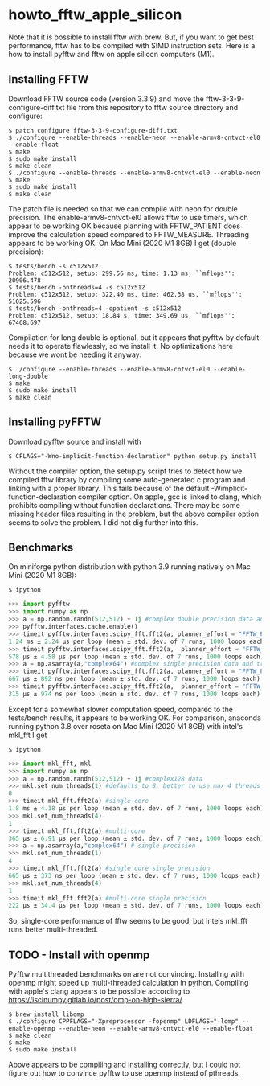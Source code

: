 # howto_fftw_apple_silicon

Note that it is possible to install fftw with brew. But, if you want to get best performance, fftw has to be compiled with SIMD instruction sets. 
Here is a how to install pyfftw and fftw on apple silicon computers (M1).

## Installing FFTW 

Download FFTW source code (version 3.3.9) and move the fftw-3-3-9-configure-diff.txt file from this repository to fftw source directory and configure:

```console
$ patch configure fftw-3-3-9-configure-diff.txt
$ ./configure --enable-threads --enable-neon --enable-armv8-cntvct-el0 --enable-float
$ make
$ sudo make install
$ make clean
$ ./configure --enable-threads --enable-armv8-cntvct-el0 --enable-neon 
$ make
$ sudo make install
$ make clean
```

The patch file is needed so that we can compile with neon for double precision. The enable-armv8-cntvct-el0 allows fftw to use timers, which appear to be working OK because planning with FFTW_PATIENT does improve the calculation speed compared to FFTW_MEASURE. Threading appears to be working OK. On Mac Mini (2020 M1 8GB) I get (double precision):

```console
$ tests/bench -s c512x512
Problem: c512x512, setup: 299.56 ms, time: 1.13 ms, ``mflops'': 20906.478
$ tests/bench -onthreads=4 -s c512x512
Problem: c512x512, setup: 322.40 ms, time: 462.38 us, ``mflops'': 51025.596
$ tests/bench -onthreads=4 -opatient -s c512x512
Problem: c512x512, setup: 18.84 s, time: 349.69 us, ``mflops'': 67468.697
```

Compilation for long double is optional, but it appears that pyfftw by default needs it to operate flawlessly, so we install it. No optimizations here because we wont be needing it anyway:

```console
$ ./configure --enable-threads --enable-armv8-cntvct-el0 --enable-long-double
$ make
$ sudo make install
$ make clean
```

## Installing pyFFTW

Download pyfftw source and install with

```console
$ CFLAGS="-Wno-implicit-function-declaration" python setup.py install
```

Without the compiler option, the setup.py script tries to detect how we compiled fftw library by compiling some auto-generated c program and linking with a proper library. This fails because of the default -Wimplicit-function-declaration compiler option. On apple, gcc is linked to clang, which prohibits compiling without function declarations. There may be some missing header files resulting in the problem, but the above compiler option seems to solve the problem. I did not dig further into this.

## Benchmarks

On miniforge python distribution with python 3.9 running natively on Mac Mini (2020 M1 8GB):

```console
$ ipython
```

```python
>>> import pyfftw
>>> import numpy as np
>>> a = np.random.randn(512,512) + 1j #complex double precision data and transform
>>> pyfftw.interfaces.cache.enable()
>>> timeit pyfftw.interfaces.scipy_fft.fft2(a, planner_effort = "FFTW_PATIENT", workers = 1)
1.24 ms ± 2.24 µs per loop (mean ± std. dev. of 7 runs, 1000 loops each)
>>> timeit pyfftw.interfaces.scipy_fft.fft2(a,  planner_effort = "FFTW_PATIENT", workers = 4)
578 µs ± 4.58 µs per loop (mean ± std. dev. of 7 runs, 1000 loops each)
>>> a = np.asarray(a,"complex64") #complex single precision data and transform
>>> timeit pyfftw.interfaces.scipy_fft.fft2(a, planner_effort = "FFTW_PATIENT", workers = 1)
667 µs ± 892 ns per loop (mean ± std. dev. of 7 runs, 1000 loops each)
>>> timeit pyfftw.interfaces.scipy_fft.fft2(a,  planner_effort = "FFTW_PATIENT", workers = 4)
315 µs ± 974 ns per loop (mean ± std. dev. of 7 runs, 1000 loops each)
```

Except for a somewhat slower computation speed, compared to the tests/bench results, it appears to be working OK. For comparison, anaconda running python 3.8 over roseta on Mac Mini (2020 M1 8GB) with intel's mkl_fft I get

```console
$ ipython
```

```python
>>> import mkl_fft, mkl
>>> import numpy as np
>>> a = np.random.randn(512,512) + 1j #complex128 data
>>> mkl.set_num_threads(1) #defaults to 8, better to use max 4 threads because we only have 4 high performance threads.
8
>>> timeit mkl_fft.fft2(a) #single core
1.8 ms ± 4.18 µs per loop (mean ± std. dev. of 7 runs, 1000 loops each)
>>> mkl.set_num_threads(4)
1
>>> timeit mkl_fft.fft2(a) #multi-core
365 µs ± 6.91 µs per loop (mean ± std. dev. of 7 runs, 1000 loops each)
>>> a = np.asarray(a,"complex64") # single precision
>>> mkl.set_num_threads(1)
4
>>> timeit mkl_fft.fft2(a) #single core single precision
665 µs ± 373 ns per loop (mean ± std. dev. of 7 runs, 1000 loops each)
>>> mkl.set_num_threads(4)
1
>>> timeit mkl_fft.fft2(a) #multi-core single precision
222 µs ± 34.4 µs per loop (mean ± std. dev. of 7 runs, 1000 loops each)
```
So, single-core performance of fftw seems to be good, but Intels mkl_fft runs better multi-threaded.

## TODO - Install with openmp

Pyfftw multithreaded benchmarks on are not convincing. Installing with openmp might speed up multi-threaded calculation in python. Compiling with apple's clang appears to be possible according to https://iscinumpy.gitlab.io/post/omp-on-high-sierra/ 

```console
$ brew install libomp
$ ./configure CPPFLAGS="-Xpreprocessor -fopenmp" LDFLAGS="-lomp" --enable-openmp --enable-neon --enable-armv8-cntvct-el0 --enable-float
$ make clean
$ make
$ sudo make install
```
Above appears to be compiling and installing correctly, but I could not figure out how to convince pyfftw to use openmp instead of pthreads.









